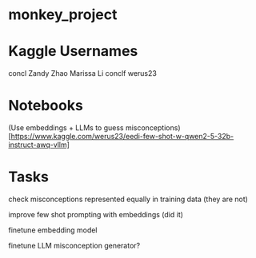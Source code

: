 
# monkey_project

# Kaggle Usernames

concl
Zandy Zhao
Marissa Li
conclf
werus23

# Notebooks

(Use embeddings + LLMs to guess misconceptions)[https://www.kaggle.com/werus23/eedi-few-shot-w-qwen2-5-32b-instruct-awq-vllm]

# Tasks

check misconceptions represented equally in training data (they are not)

improve few shot prompting with embeddings (did it)

finetune embedding model

finetune LLM misconception generator?
